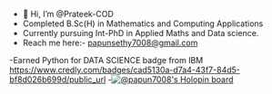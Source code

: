 - 👋 Hi, I’m @Prateek-COD
- Completed B.Sc(H) in Mathematics and Computing Applications
- Currently pursuing Int-PhD in Applied Maths and Data science.
- Reach me here:- papunsethy7008@gmail.com

-Earned Python for DATA SCIENCE badge from IBM 
https://www.credly.com/badges/cad5130a-d7a4-43f7-84d5-bf8d026b699d/public_url
-[![@papun7008's Holopin board](https://holopin.io/api/user/board?user=papun7008)](https://holopin.io/@papun7008)
<!---
Prateek-COD/Prateek-COD is a ✨ special ✨ repository because its `README.md` (this file) appears on your GitHub profile.
You can click the Preview link to take a look at your changes.
--->
